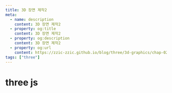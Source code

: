 ```yaml
---
title: 3D 장면 제작2
meta:
  - name: description
    content: 3D 장면 제작2
  - property: og:title
    content: 3D 장면 제작2
  - property: og:description
    content: 3D 장면 제작2
  - property: og:url
    content: https://zzic-zzic.github.io/blog/three/3d-graphics/chap-02/
tags: ["three"]
---
```


# three js 